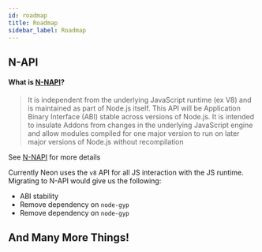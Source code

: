 ```yaml
---
id: roadmap
title: Roadmap
sidebar_label: Roadmap
---
```


## N-API

#### What is [N-NAPI](https://nodejs.org/api/n-api.html)?

> It is independent from the underlying JavaScript runtime (ex V8) and is maintained as part of Node.js itself. This API will be Application Binary Interface (ABI) stable across versions of Node.js. It is intended to insulate Addons from changes in the underlying JavaScript engine and allow modules compiled for one major version to run on later major versions of Node.js without recompilation

See [N-NAPI](https://nodejs.org/api/n-api.html) for more details

Currently Neon uses the `v8` API for all JS interaction with the JS runtime. Migrating to N-API would give us the following:

* ABI stability
* Remove dependency on `node-gyp`
* Remove dependency on `node-gyp`

## And Many More Things!

